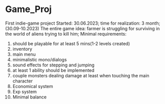# Game_Proj
First indie-game project
Started: 30.06.2023; time for realization: 3 month; (30.09-10.2023)
The entire game idea: farmer is struggling for surviving in the world of aliens trying to kill him;
Minimal requirements:
1) should be playable for at least 5 mins(1-2 levels created)
2) inventory
3) main menu
4) minimalistic mono/dialogs
5) sound effects for stepping and jumping
6) at least 1 ability should be implemented
7) couple monsters dealing damage at least when touching the main character
8) Economical system
9) Exp system
10) Minimal balance 
